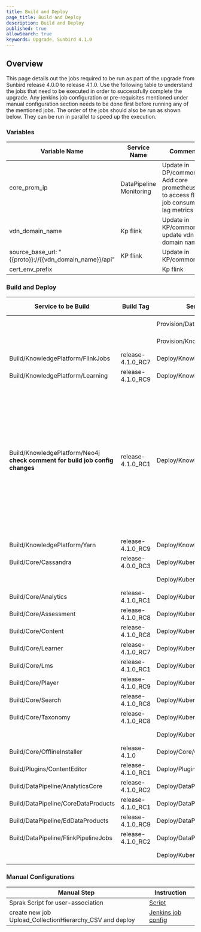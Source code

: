 ```yaml
---
title: Build and Deploy
page_title: Build and Deploy
description: Build and Deploy
published: true
allowSearch: true
keywords: Upgrade, Sunbird 4.1.0
---
```


## Overview

This page details out the jobs required to be run as part of the upgrade from Sunbird release 4.0.0 to release 4.1.0. Use the following table to understand the jobs that need to be executed in order to successfully complete the upgrade. Any jenkins job configuration or pre-requisites mentioned under manual configuration section needs to be done first before running any of the mentioned jobs. The order of the jobs should also be run as shown below. They can be run in parallel to speed up the execution.

### Variables

|Variable Name|Service Name|Comments|
|-------------|------------|--------|
|core_prom_ip|DataPipeline Monitoring|Update in DP/common.yml<br/>Add core prometheus ip to access flink job consumer lag metrics|
|vdn_domain_name|Kp flink|Update in KP/common.yml<br/>update vdn env domain name|
|source_base_url: "{{proto}}://{{vdn_domain_name}}/api"|KP flink|Update in KP/common.yml|
|cert_env_prefix||Kp flink|Update in KP/common.yml<br/> ex: cert_env_prefix:sunbird-staging|

### Build and Deploy

|Service to be Build|Build Tag|Service to Deploy|Deploy Tag|Comments|
|-------------------|---------|-----------------|----------|--------|
|||Provision/DataPipeline/Druid|release-4.1.0_RC2||
|||Provision/KnowledgePlatform/Neo4j|release-4.1.0_RC9||
|Build/KnowledgePlatform/FlinkJobs|release-4.1.0_RC7|Deploy/KnowledgePlatform/FlinkJobs|release-4.1.0_RC9|add <b>audit-event-generator</b> in the Jenkins jobs list|
|Build/KnowledgePlatform/Learning|release-4.1.0_RC9|Deploy/KnowledgePlatform/Learning|release-4.1.0_RC9||
|Build/KnowledgePlatform/Neo4j<br/><b>check comment for build job config changes</b>|release-4.1.0_RC1|Deploy/KnowledgePlatform/Neo4j|release-4.1.0_RC9|Update build jobs repo to <b>https://github.com/project-sunbird/knowledge-platform-db-extensions.git</b><br/>  and jenkinsfile to <b>build/neo4j-extensions/Jenkinsfile</b><br/>restart the Neo4J cluster.Validate the plugins folder file sizes. (learning jar should be around 3mb only. Previously it is 10mb+)<br/>delete the old Neo4J folder from all vms.(We upgraded to neo4j-enterprise-3.3.10-SNAPSHOT) <b>rm -rf /home/learning/neo4j-learning/</b> neo4j-enterprise-3.3.0|
|Build/KnowledgePlatform/Yarn|release-4.1.0_RC9|Deploy/KnowledgePlatform/Yarn|release-4.1.0_RC9||
|Build/Core/Cassandra|release-4.0.0_RC3|Deploy/Kubernetes/Cassandra|release-4.1.0_RC7||
|||Deploy/Kubernetes/OnboardAPIs|release-4.1.0_RC7||
|Build/Core/Analytics|release-4.1.0_RC1|Deploy/Kubernetes/Analytics|release-4.1.0_RC7||
|Build/Core/Assessment|release-4.1.0_RC8|Deploy/Kubernetes/Assessment|release-4.1.0_RC7||
|Build/Core/Content|release-4.1.0_RC8|Deploy/Kubernetes/Content|release-4.1.0_RC7||
|Build/Core/Learner|release-4.1.0_RC7|Deploy/Kubernetes/Learner|release-4.1.0_RC7||
|Build/Core/Lms|release-4.1.0_RC1|Deploy/Kubernetes/Lms|release-4.1.0_RC7||
|Build/Core/Player|release-4.1.0_RC9|Deploy/Kubernetes/Player|release-4.1.0_RC7||
|Build/Core/Search|release-4.1.0_RC8|Deploy/Kubernetes/Search|release-4.1.0_RC7||
|Build/Core/Taxonomy|release-4.1.0_RC8|Deploy/Kubernetes/Taxonomy|release-4.1.0_RC7||
|||Deploy/Kubernetes/Keycloak|release-4.1.0_RC7|Redeploy same artifact|
|Build/Core/OfflineInstaller|release-4.1.0|Deploy/Core/OfflineInstaller|release-4.1.0_RC7||
|Build/Plugins/ContentEditor|release-4.1.0_RC1|Deploy/Plugins/ContentEditor|release-4.1.0_RC7||
|Build/DataPipeline/AnalyticsCore|release-4.1.0_RC2|Deploy/DataPipeline/AnalyticsCore|release-4.1.0_RC2||
|Build/DataPipeline/CoreDataProducts|release-4.1.0_RC1|Deploy/DataPipeline/CoreDataProducts|release-4.1.0_RC2||
|Build/DataPipeline/EdDataProducts|release-4.1.0_RC9|Deploy/DataPipeline/EdDataProducts|release-4.1.0_RC2||
|Build/DataPipeline/FlinkPipelineJobs|release-4.1.0_RC2|Deploy/DataPipeline/FlinkPipelineJobs|release-4.1.0_RC2||
|||Deploy/Kubernetes/Monitoring|release-4.1.0_RC7|jenkins parameter <b>tag:dashboards</b>|

### Manual Configurations

|Manual Step|Instruction|
|--------------------|--------------------|
|Sprak Script for user-association|[Script](https://project-sunbird.atlassian.net/wiki/spaces/UM/pages/2603974662/SB-23168+Data+migration+to+user+role+table+from+user+organisation+table)|
|create new job Upload_CollectionHierarchy_CSV and deploy|[Jenkins job config](https://github.com/project-sunbird/sunbird-devops/pull/2743/files)|

